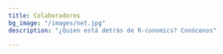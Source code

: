 ```yaml
---
title: Colaboradores
bg_image: "/images/net.jpg"
description: "¿Quien está detrás de R-conomics? Conócenos"

---
```

